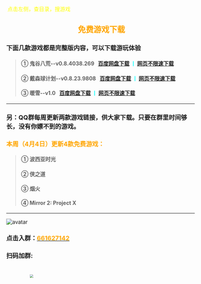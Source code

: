 <head>
          <!-- Place your kit's code here -->
          <script src="https://kit.fontawesome.com/911b022eab.js" crossorigin="anonymous"></script>
</head>
<font face="黑体"><font color=yellow><i class="fa-solid fa-arrow-left-long"></i>&nbsp;点击左侧，查目录，搜游戏<br></font></font>


<h2><center><i class="fa-solid fa-handshake"></i>  &nbsp;<font color=orange>免费游戏下载<center></font></font></h2>

### 下面几款游戏都是完整版内容，可以下载游玩体验

>#### ① 鬼谷八荒--v0.8.4038.269  &nbsp;&nbsp;<font color=cyan>[百度网盘下载](https://pan.baidu.com/s/1nQTY5ELNKqigloqaAMrXsA?pwd=heng)&nbsp;丨&nbsp;[网页不限速下载](https://musetransfer.com/s/uyx9qxe5u)</font>
>#### ② 戴森球计划--v0.8.23.9808  &nbsp;&nbsp;<font color=cyan>[百度网盘下载](https://pan.baidu.com/s/1uqNrZ3c-WEQVycb4o62DKQ?pwd=heng)&nbsp;丨&nbsp;[网页不限速下载](https://musetransfer.com/s/nvvpryg4h)</font>
>#### ③ 暖雪--v1.0  &nbsp;&nbsp;<font color=cyan>[百度网盘下载](https://pan.baidu.com/s/1nNyfMtFPTyjqvDcsa6F2mw?pwd=heng)&nbsp;丨&nbsp;[网页不限速下载](https://musetransfer.com/s/2nz0urioa)</font>

<!-- 15559587450 -->

---

<h3>另：QQ群每周更新两款游戏链接，供大家下载。只要在群里时间够长，没有你嫖不到的游戏。</h3>

<h3><font color=orange>本周（4月4日）更新4款免费游戏：</font></h3>

><h4> ① 波西亚时光</h4>
><h4> ② 侠之道</h4>
><h4> ③ 烟火</h4>
><h4> ④ Mirror 2: Project X</h4>
***

![avatar](/img/qwj.jpg)


<h3>点击入群：<a target="_blank" href="https://qm.qq.com/cgi-bin/qm/qr?k=wWnrIe5zq6iAwbjaMd6NDE8Meb8yrC-Z&jump_from=webapi"><font color=orange>661627142</font></a></h3>

<h3>扫码加群:</h3>
<br>
&nbsp;&nbsp;&nbsp;&nbsp;&nbsp;&nbsp;&nbsp;&nbsp;&nbsp;&nbsp;&nbsp;&nbsp;&nbsp;&nbsp;&nbsp;&nbsp;<img src="/img/qqun.jpg" style="zoom:55%">



